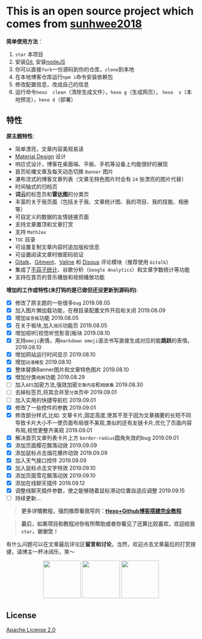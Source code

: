 # This is an open source project which comes from [sunhwee2018](https://sunhwee2018.com)
**简单使用方法**：
1. `star` 本项目
2. 安装[Git](https://git-scm.com/downloads), 安装[nodeJS](https://nodejs.org/en/)
3. 你可以直接`fork`一份源码到你的仓库，`clone`到本地
4. 在本地博客仓库运行`npm i`命令安装依赖包
5. 修改配置信息，改成自己的信息
6. 运行命令`hexo  clean`（清除生成文件），`hexo g`（生成网页）， `hexo  s`（本地预览），`hexo d`（部署）

## 特性

**原主题特性**:

- 简单漂亮，文章内容美观易读
- [Material Design](https://material.io/) 设计
- 响应式设计，博客在桌面端、平板、手机等设备上均能很好的展现
- 首页轮播文章及每天动态切换 `Banner` 图片
- 瀑布流式的博客文章列表（文章无特色图片时会有 `24` 张漂亮的图片代替）
- 时间轴式的归档页
- **词云**的标签页和**雷达图**的分类页
- 丰富的关于我页面（包括关于我、文章统计图、我的项目、我的技能、相册等）
- 可自定义的数据的友情链接页面
- 支持文章置顶和文章打赏
- 支持 `MathJax`
- `TOC` 目录
- 可设置复制文章内容时追加版权信息
- 可设置阅读文章时做密码验证
- [Gitalk](https://gitalk.github.io/)、[Gitment](https://imsun.github.io/gitment/)、[Valine](https://valine.js.org/) 和 [Disqus](https://disqus.com/) 评论模块（推荐使用 `Gitalk`）
- 集成了[不蒜子统计](http://busuanzi.ibruce.info/)、谷歌分析（`Google Analytics`）和文章字数统计等功能
- 支持在首页的音乐播放和视频播放功能

 **增加的工作或特性(未打钩的是已做但还没更新到源码的)**:

- [x] 修改了原主题的一些很多`bug`   2019.08.05
- [x] 加入图片懒加载功能，在根目录配置文件开启和关闭    2019.08.09
- [x] 增加`留言板`功能          2019.08.05
- [x] 在关于板块,加入`简历`功能页   2019.08.05
- [x] 增加视听[视觉听觉影音]板块       2019.08.10
- [x] 支持`emoji`表情，用`markdown emoji`语法书写直接生成对应的能**跳跃**的表情。  2019.08.10
- [x] 增加网站运行时间显示  2019.08.10
- [x] 增加`动漫模型`     2019.08.10
- [x] 整体替换Banner图片和文章特色图片   2019.08.10
- [x] 增加分类`相册`功能         2019.08.29
- [ ] 加入`AES`加密方法,强效加密`文章内容`和`相册集`       2019.08.30
- [ ] 去掉标签页,将其合并至`分类`页中                2019.09.01
- [ ] 加入实用的快捷导航栏        2019.09.01
- [x] 修改了一些控件的参数   2019.09.01
- [x] 修改部分样式,比如: 文章卡片,固定高度,使其不至于因为文章摘要的长短不同导致卡片大小不一使页面布局很不美观,类似的还有友链卡片,优化了页面内容布局,视觉更整齐美观          2019.09.01
- [x] 解决首页文章列表卡片上方 `border-radius`圆角失效的bug  2019.09.01
- [x] 添加页面樱花飘落动效            2019.09.09
- [x] 添加鼠标点击烟花爆炸动效   2019.09.09
- [x] 加入天气接口控件   2019.09.09
- [x] 加入鼠标点击文字特效   2019.09.10
- [x] 添加页面雪花飘落动效            2019.09.10
- [x] 添加在线聊天插件            2019.09.12
- [x] 调整线聊天插件参数，使之能够随着鼠标滑动位置自适应调整  2019.09.15
- [ ] 持续更新...

>**更多详情教程，强烈推荐看我写的：[Hexo+Github博客搭建完全教程](https://sunhwee.com/posts/6e8839eb.html)**

>**最后，如果项目和教程对你有所帮助或者你看见了还算比较喜欢，欢迎给我`star`，谢谢您！**

有什么问题可以在文章最后评论区**留言和讨论**，当然，欢迎点击文章最后的打赏按键，请博主一杯冰阔乐，笑～
<p align="center">
<img width="100" src="https://shw2018.github.io/medias/reward/alipay.bmp" >
<img width="100" src="https://shw2018.github.io/medias/reward/wechat.bmp" >
<img width="100" src="https://shw2018.github.io/medias/reward/zan.png" ></a></p>


## License

[Apache License 2.0](http://www.apache.org/licenses/LICENSE-2.0)
